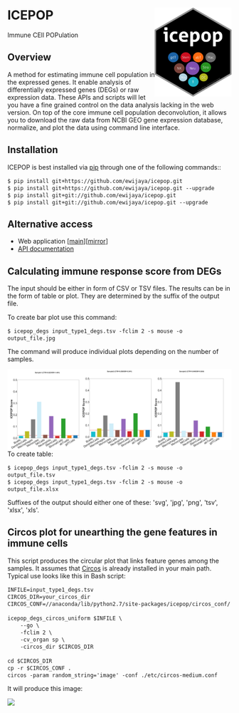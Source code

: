 ICEPOP <img src="./images/icepop_logo_full.png"  height="200" align="right"/>
=============================================================================
Immune CEll POPulation


Overview
--------
A method for estimating immune cell
population in the expressed genes. It enable analysis of differentially
expressed genes (DEGs) or raw expression data. These APIs and scripts will let
you have a fine grained control on the data analysis lacking in the web
version. On top of the core immune cell population deconvolution, it allows
you to download the raw data from NCBI GEO gene expression database,
normalize, and plot the data using command line interface.


Installation
------------
ICEPOP is best installed via [pip](https://pip.pypa.io/en/stable/) through
one of the following commands::

    $ pip install git+https://github.com/ewijaya/icepop.git 
    $ pip install git+https://github.com/ewijaya/icepop.git --upgrade
    $ pip install git+git://github.com/ewijaya/icepop.git
    $ pip install git+git://github.com/ewijaya/icepop.git --upgrade


Alternative access 
------------------
* Web application [[main](https://vdynamics.shinyapps.io/icepop/)][[mirror](https://ewijaya.shinyapps.io/icepop/)]
* [API documentation](http://ewijaya.github.io/icepop/html/index.html) 

Calculating immune response score from DEGs
-------------------------------------------
The input should be either in form of CSV or TSV files.
The results can be in the form of table or plot. They are determined by the
suffix of the output file.

To create bar plot use this command:

    $ icepop_degs input_type1_degs.tsv -fclim 2 -s mouse -o output_file.jpg

The command will produce individual plots depending on the number of samples.

<img src="./images/output_barplot.jpg"  align="left"/>


To create table:

    $ icepop_degs input_type1_degs.tsv -fclim 2 -s mouse -o output_file.tsv
    $ icepop_degs input_type1_degs.tsv -fclim 2 -s mouse -o output_file.xlsx

Suffixes of the output should either one of these: 'svg', 'jpg', 'png', 'tsv', 'xlsx', 'xls'.


Circos plot for unearthing the gene features in immune cells
------------------------------------------------------------
This script produces the circular plot that links feature
genes among the samples.
It assumes that [Circos](http://www.circos.ca/)  is already installed
in your main path. Typical use looks like this in Bash script:


    INFILE=input_type1_degs.tsv
    CIRCOS_DIR=your_circos_dir
    CIRCOS_CONF=//anaconda/lib/python2.7/site-packages/icepop/circos_conf/

    icepop_degs_circos_uniform $INFILE \ 
        --go \
        -fclim 2 \
        -cv_organ sp \
        -circos_dir $CIRCOS_DIR

    cd $CIRCOS_DIR
    cp -r $CIRCOS_CONF .
    circos -param random_string='image' -conf ./etc/circos-medium.conf

It will produce this image: 

<img src="./images/circos-table-image-medium.jpg"  align="left"/>


